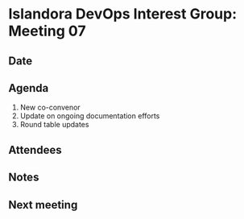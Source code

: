# Islandora DevOps Interest Group: Meeting 07

## Date

## Agenda

1. New co-convenor 
2. Update on ongoing documentation efforts 
3. Round table updates

## Attendees

## Notes

## Next meeting

